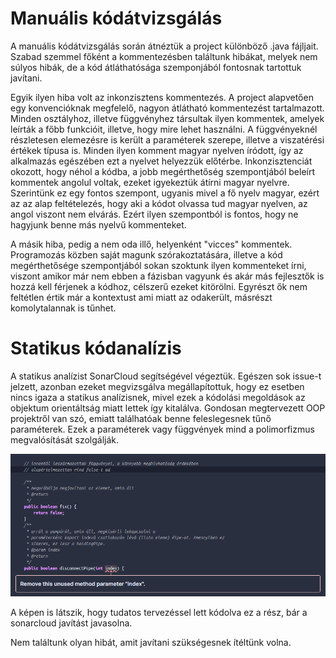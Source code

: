 # Manuális kódátvizsgálás

A manuális kódátvizsgálás során átnéztük a project különböző .java fájljait. Szabad szemmel főként a kommentezésben találtunk hibákat, melyek nem súlyos hibák, de a kód átláthatósága szemponjából fontosnak tartottuk javítani. 

Egyik ilyen hiba volt az inkonzisztens kommentezés. A project alapvetően egy konvencióknak megfelelő, nagyon átlátható kommentezést tartalmazott. Minden osztályhoz, illetve függvényhez társultak ilyen kommentek, amelyek leírták a főbb funkcióit, illetve, hogy mire lehet használni. A függvényeknél részletesen elemezésre is került a paraméterek szerepe, illetve a viszatérési értékek típusa is. Minden ilyen komment magyar nyelven íródott, így az alkalmazás egészében ezt a nyelvet helyezzük előtérbe. Inkonzisztenciát okozott, hogy néhol a kódba, a jobb megérthetőség szempontjából beleírt kommentek angolul voltak, ezeket igyekeztük átírni magyar nyelvre. Szerintünk ez egy fontos szempont, ugyanis mivel a fő nyelv magyar, ezért az az alap feltételezés, hogy aki a kódot olvassa tud magyar nyelven, az angol viszont nem elvárás. Ezért ilyen szempontból is fontos, hogy ne hagyjunk benne más nyelvű kommenteket.

A másik hiba, pedig a nem oda illő, helyenként "vicces" kommentek. Programozás közben saját magunk szórakoztatására, illetve a kód megérthetősége szempontjából sokan szoktunk ilyen kommenteket írni, viszont amikor már nem ebben a fázisban vagyunk és akár más fejlesztők is hozzá kell férjenek a kódhoz, célszerű ezeket kitörölni. Egyrészt ők nem feltétlen értik már a kontextust ami miatt az odakerült, másrészt komolytalannak is tűnhet. 

# Statikus kódanalízis

A statikus analízist SonarCloud segítségével végeztük. Egészen sok issue-t jelzett, azonban ezeket megvizsgálva megállapítottuk, hogy ez esetben nincs igaza a statikus analízisnek, mivel ezek a kódolási megoldások az objektum orientáltság miatt lettek így kitalálva. Gondosan megtervezett OOP projektről van szó, emiatt találhatóak benne feleslegesnek tűnő paraméterek. Ezek a paraméterek vagy függvények mind a polimorfizmus megvalósítását szolgálják.

![](f1.png)

A képen is látszik, hogy tudatos tervezéssel lett kódolva ez a rész, bár a sonarcloud javítást javasolna.

Nem találtunk olyan hibát, amit javítani szükségesnek ítéltünk volna.

